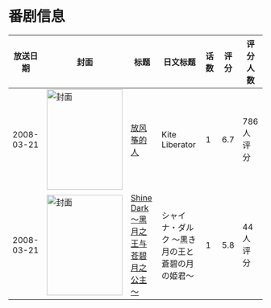 # 番剧信息

|放送日期|封面|标题|日文标题|话数|评分|评分人数|
|---|---|---|---|---|---|---|
|2008-03-21|<img src="//lain.bgm.tv/pic/cover/c/4c/2e/3856_9zND6.jpg" alt="封面" style="width:150px;height:200px;object-fit:cover;">|[放风筝的人](https://bangumi.tv/subject/3856)|Kite Liberator|1|6.7|786人评分|
|2008-03-21|<img src="//lain.bgm.tv/pic/cover/c/29/fa/43973_GGcnX.jpg" alt="封面" style="width:150px;height:200px;object-fit:cover;">|[Shine Dark ～黑月之王与苍碧月之公主～](https://bangumi.tv/subject/43973)|シャイナ・ダルク 〜黒き月の王と蒼碧の月の姫君〜|1|5.8|44人评分|
